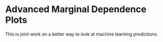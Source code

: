 Advanced Marginal Dependence Plots
==================================

This is joint work on a better way to look at machine learning predictions.
